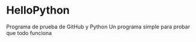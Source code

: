 # HelloPython
Programa de prueba de GitHub y Python
Un programa simple para probar que todo funciona
